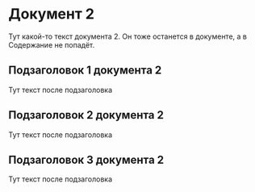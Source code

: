 # Документ 2

Тут какой-то текст документа 2. Он тоже останется в документе, а в Содержание не попадёт.

## Подзаголовок 1 документа 2

Тут текст после подзаголовка

## Подзаголовок 2 документа 2

Тут текст после подзаголовка

## Подзаголовок 3 документа 2

Тут текст после подзаголовка


